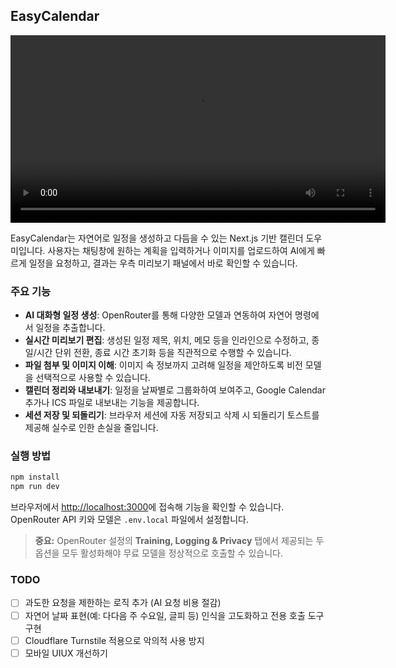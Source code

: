 ## EasyCalendar

<div align="center">
  <video width="600" controls>
    <source src="readme_src/demo.mp4" type="video/mp4">
    데모 비디오를 재생할 수 없습니다.
  </video>
</div>

EasyCalendar는 자연어로 일정을 생성하고 다듬을 수 있는 Next.js 기반 캘린더 도우미입니다. 사용자는 채팅창에 원하는 계획을 입력하거나 이미지를 업로드하여 AI에게 빠르게 일정을 요청하고, 결과는 우측 미리보기 패널에서 바로 확인할 수 있습니다.

### 주요 기능
- **AI 대화형 일정 생성**: OpenRouter를 통해 다양한 모델과 연동하여 자연어 명령에서 일정을 추출합니다.
- **실시간 미리보기 편집**: 생성된 일정 제목, 위치, 메모 등을 인라인으로 수정하고, 종일/시간 단위 전환, 종료 시간 초기화 등을 직관적으로 수행할 수 있습니다.
- **파일 첨부 및 이미지 이해**: 이미지 속 정보까지 고려해 일정을 제안하도록 비전 모델을 선택적으로 사용할 수 있습니다.
- **캘린더 정리와 내보내기**: 일정을 날짜별로 그룹화하여 보여주고, Google Calendar 추가나 ICS 파일로 내보내는 기능을 제공합니다.
- **세션 저장 및 되돌리기**: 브라우저 세션에 자동 저장되고 삭제 시 되돌리기 토스트를 제공해 실수로 인한 손실을 줄입니다.

### 실행 방법
```bash
npm install
npm run dev
```

브라우저에서 [http://localhost:3000](http://localhost:3000)에 접속해 기능을 확인할 수 있습니다. OpenRouter API 키와 모델은 `.env.local` 파일에서 설정합니다.

> **중요:** OpenRouter 설정의 **Training, Logging & Privacy** 탭에서 제공되는 두 옵션을 모두 활성화해야 무료 모델을 정상적으로 호출할 수 있습니다.

### TODO
- [ ] 과도한 요청을 제한하는 로직 추가 (AI 요청 비용 절감)
- [ ] 자연어 날짜 표현(예: 다다음 주 수요일, 글피 등) 인식을 고도화하고 전용 호출 도구 구현
- [ ] Cloudflare Turnstile 적용으로 악의적 사용 방지
- [ ] 모바일 UIUX 개선하기
